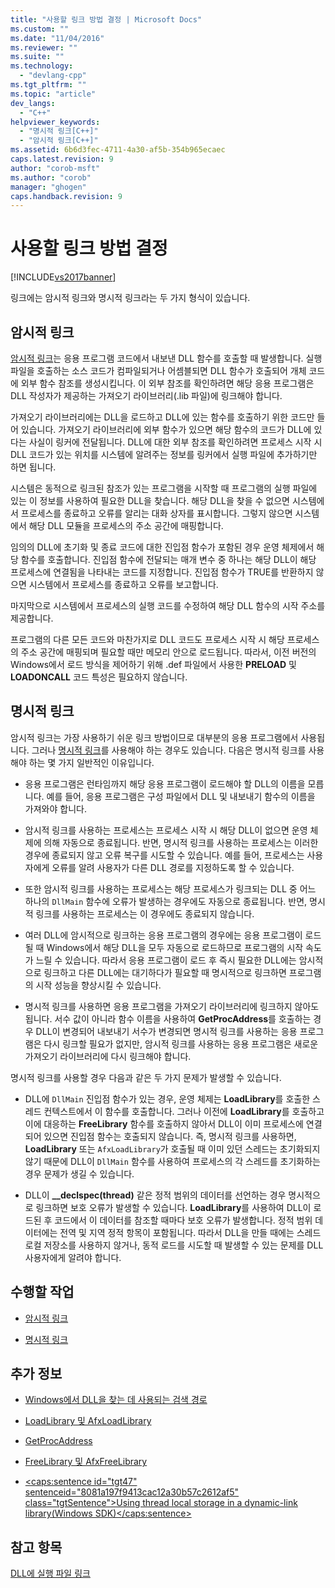 ```yaml
---
title: "사용할 링크 방법 결정 | Microsoft Docs"
ms.custom: ""
ms.date: "11/04/2016"
ms.reviewer: ""
ms.suite: ""
ms.technology: 
  - "devlang-cpp"
ms.tgt_pltfrm: ""
ms.topic: "article"
dev_langs: 
  - "C++"
helpviewer_keywords: 
  - "명시적 링크[C++]"
  - "암시적 링크[C++]"
ms.assetid: 6b6d3fec-4711-4a30-af5b-354b965ecaec
caps.latest.revision: 9
author: "corob-msft"
ms.author: "corob"
manager: "ghogen"
caps.handback.revision: 9
---
```

# 사용할 링크 방법 결정
[!INCLUDE[vs2017banner](../assembler/inline/includes/vs2017banner.md)]

링크에는 암시적 링크와 명시적 링크라는 두 가지 형식이 있습니다.  
  
## 암시적 링크  
 [암시적 링크](../build/linking-implicitly.md)는 응용 프로그램 코드에서 내보낸 DLL 함수를 호출할 때 발생합니다.  실행 파일을 호출하는 소스 코드가 컴파일되거나 어셈블되면 DLL 함수가 호출되어 개체 코드에 외부 함수 참조를 생성시킵니다.  이 외부 참조를 확인하려면 해당 응용 프로그램은 DLL 작성자가 제공하는 가져오기 라이브러리\(.lib 파일\)에 링크해야 합니다.  
  
 가져오기 라이브러리에는 DLL을 로드하고 DLL에 있는 함수를 호출하기 위한 코드만 들어 있습니다.  가져오기 라이브러리에 외부 함수가 있으면 해당 함수의 코드가 DLL에 있다는 사실이 링커에 전달됩니다.  DLL에 대한 외부 참조를 확인하려면 프로세스 시작 시 DLL 코드가 있는 위치를 시스템에 알려주는 정보를 링커에서 실행 파일에 추가하기만 하면 됩니다.  
  
 시스템은 동적으로 링크된 참조가 있는 프로그램을 시작할 때 프로그램의 실행 파일에 있는 이 정보를 사용하여 필요한 DLL을 찾습니다.  해당 DLL을 찾을 수 없으면 시스템에서 프로세스를 종료하고 오류를 알리는 대화 상자를 표시합니다.  그렇지 않으면 시스템에서 해당 DLL 모듈을 프로세스의 주소 공간에 매핑합니다.  
  
 임의의 DLL에 초기화 및 종료 코드에 대한 진입점 함수가 포함된 경우 운영 체제에서 해당 함수를 호출합니다.  진입점 함수에 전달되는 매개 변수 중 하나는 해당 DLL이 해당 프로세스에 연결됨을 나타내는 코드를 지정합니다.  진입점 함수가 TRUE를 반환하지 않으면 시스템에서 프로세스를 종료하고 오류를 보고합니다.  
  
 마지막으로 시스템에서 프로세스의 실행 코드를 수정하여 해당 DLL 함수의 시작 주소를 제공합니다.  
  
 프로그램의 다른 모든 코드와 마찬가지로 DLL 코드도 프로세스 시작 시 해당 프로세스의 주소 공간에 매핑되며 필요할 때만 메모리 안으로 로드됩니다.  따라서, 이전 버전의 Windows에서 로드 방식을 제어하기 위해 .def 파일에서 사용한 **PRELOAD** 및 **LOADONCALL** 코드 특성은 필요하지 않습니다.  
  
## 명시적 링크  
 암시적 링크는 가장 사용하기 쉬운 링크 방법이므로 대부분의 응용 프로그램에서 사용됩니다.  그러나 [명시적 링크](../build/linking-explicitly.md)를 사용해야 하는 경우도 있습니다.  다음은 명시적 링크를 사용해야 하는 몇 가지 일반적인 이유입니다.  
  
-   응용 프로그램은 런타임까지 해당 응용 프로그램이 로드해야 할 DLL의 이름을 모릅니다.  예를 들어, 응용 프로그램은 구성 파일에서 DLL 및 내보내기 함수의 이름을 가져와야 합니다.  
  
-   암시적 링크를 사용하는 프로세스는 프로세스 시작 시 해당 DLL이 없으면 운영 체제에 의해 자동으로 종료됩니다.  반면, 명시적 링크를 사용하는 프로세스는 이러한 경우에 종료되지 않고 오류 복구를 시도할 수 있습니다.  예를 들어, 프로세스는 사용자에게 오류를 알려 사용자가 다른 DLL 경로를 지정하도록 할 수 있습니다.  
  
-   또한 암시적 링크를 사용하는 프로세스는 해당 프로세스가 링크되는 DLL 중 어느 하나의 `DllMain` 함수에 오류가 발생하는 경우에도 자동으로 종료됩니다.  반면, 명시적 링크를 사용하는 프로세스는 이 경우에도 종료되지 않습니다.  
  
-   여러 DLL에 암시적으로 링크하는 응용 프로그램의 경우에는 응용 프로그램이 로드될 때 Windows에서 해당 DLL을 모두 자동으로 로드하므로 프로그램의 시작 속도가 느릴 수 있습니다.  따라서 응용 프로그램이 로드 후 즉시 필요한 DLL에는 암시적으로 링크하고 다른 DLL에는 대기하다가 필요할 때 명시적으로 링크하면 프로그램의 시작 성능을 향상시킬 수 있습니다.  
  
-   명시적 링크를 사용하면 응용 프로그램을 가져오기 라이브러리에 링크하지 않아도 됩니다.  서수 값이 아니라 함수 이름을 사용하여 **GetProcAddress**를 호출하는 경우 DLL이 변경되어 내보내기 서수가 변경되면 명시적 링크를 사용하는 응용 프로그램은 다시 링크할 필요가 없지만, 암시적 링크를 사용하는 응용 프로그램은 새로운 가져오기 라이브러리에 다시 링크해야 합니다.  
  
 명시적 링크를 사용할 경우 다음과 같은 두 가지 문제가 발생할 수 있습니다.  
  
-   DLL에 `DllMain` 진입점 함수가 있는 경우, 운영 체제는 **LoadLibrary**를 호출한 스레드 컨텍스트에서 이 함수를 호출합니다.  그러나 이전에 **LoadLibrary**를 호출하고 이에 대응하는 **FreeLibrary** 함수를 호출하지 않아서 DLL이 이미 프로세스에 연결되어 있으면 진입점 함수는 호출되지 않습니다.  즉, 명시적 링크를 사용하면, **LoadLibrary** 또는 `AfxLoadLibrary`가 호출될 때 이미 있던 스레드는 초기화되지 않기 때문에 DLL이 `DllMain` 함수를 사용하여 프로세스의 각 스레드를 초기화하는 경우 문제가 생길 수 있습니다.  
  
-   DLL이 **\_\_declspec\(thread\)** 같은 정적 범위의 데이터를 선언하는 경우 명시적으로 링크하면 보호 오류가 발생할 수 있습니다.  **LoadLibrary**를 사용하여 DLL이 로드된 후 코드에서 이 데이터를 참조할 때마다 보호 오류가 발생합니다. 정적 범위 데이터에는 전역 및 지역 정적 항목이 포함됩니다. 따라서 DLL을 만들 때에는 스레드 로컬 저장소를 사용하지 않거나, 동적 로드를 시도할 때 발생할 수 있는 문제를 DLL 사용자에게 알려야 합니다.  
  
## 수행할 작업  
  
-   [암시적 링크](../build/linking-implicitly.md)  
  
-   [명시적 링크](../build/linking-explicitly.md)  
  
## 추가 정보  
  
-   [Windows에서 DLL을 찾는 데 사용되는 검색 경로](../build/search-path-used-by-windows-to-locate-a-dll.md)  
  
-   [LoadLibrary 및 AfxLoadLibrary](../build/loadlibrary-and-afxloadlibrary.md)  
  
-   [GetProcAddress](../build/getprocaddress.md)  
  
-   [FreeLibrary 및 AfxFreeLibrary](../build/freelibrary-and-afxfreelibrary.md)  
  
-   [\<caps:sentence id\="tgt47" sentenceid\="8081a197f9413cac12a30b57c2612af5" class\="tgtSentence"\>Using thread local storage in a dynamic\-link library\(Windows SDK\)\<\/caps:sentence\>](http://msdn.microsoft.com/library/windows/desktop/ms686997)  
  
## 참고 항목  
 [DLL에 실행 파일 링크](../build/linking-an-executable-to-a-dll.md)
